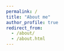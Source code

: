 ```yaml
---
permalink: /
title: "About me"
author_profile: true
redirect_from: 
  - /about/
  - /about.html
---
```



